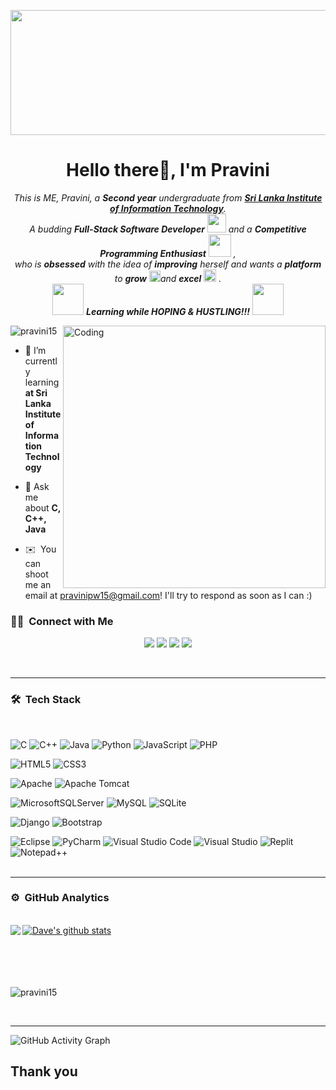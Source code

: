 <img alight="center" height ="200" width="1000"
src="https://camo.githubusercontent.com/f1c0fc76d120f760664938edd8e1818f9d407b03f8ce7d306e12094d8853b6a0/687474703a2f2f692e696d6775722e636f6d2f6337476d414a662e706e67"/>
<h1 align="center">Hello there👋, I'm Pravini</h1>

<p align="center">
  <em>
    This is ME, Pravini, a <b>Second year</b> undergraduate from <a href="(https://www.sliit.lk/)"> <b>Sri Lanka Institute of Information Technology</b></a>. <br>
    A budding <b>Full-Stack Software Developer</b> <img src="https://github.com/TheDudeThatCode/TheDudeThatCode/blob/master/Assets/Developer.gif" width="30px"> and a <b>Competitive Programming Enthusiast</b>&nbsp;<img src="https://github.com/TheDudeThatCode/TheDudeThatCode/blob/master/Assets/Designer.gif" width="36px">&nbsp,<br>who is <b>obsessed</b>
    with the idea of <b>improving</b> herself and wants a <b>platform</b> to 
    <b>grow</b> <img src="https://github.com/TheDudeThatCode/TheDudeThatCode/blob/master/Assets/Rocket.gif" width="18px">and 
    <b>excel</b> <img src="https://github.com/TheDudeThatCode/TheDudeThatCode/blob/master/Assets/Medal.gif" width="20px">&nbsp.
  </em> 
  <br>
  <img src="https://media.giphy.com/media/VgCDAzcKvsR6OM0uWg/giphy.gif" width="50" /> <b><i>Learning while HOPING & HUSTLING!!!</i></b> <img src="https://media.giphy.com/media/7j2hfyeVcDtf2/giphy.gif" width="50" />
</p>

<img align ="right" alt="Coding" width="420" src="https://resultpediabd.com/wp-content/uploads/2019/08/me.gif">

<p align="left"> <img src="https://komarev.com/ghpvc/?username=pravini15&label=Profile%20views&color=0e75b6&style=flat" alt="pravini15" /> </p>

- 🌱 I’m currently learning **at Sri Lanka Institute of Information Technology**

- 💬 Ask me about **C, C++, Java**

- ✉️ &nbsp;You can shoot me an email at pravinipw15@gmail.com! I'll try to respond as soon as I can :)



### 🤝🏻 &nbsp;Connect with Me

<p align="center">
<a href="https://www.linkedin.com/in/pravini-wickramanayake-09156b225/"><img src="https://img.shields.io/badge/-Pravini%20Wickramanayake-0077B5?style=flat&logo=Linkedin&logoColor=white"/></a>
<a href="mailto:pravinipw15@gmail.com"><img src="https://img.shields.io/badge/-pravinipw15@gmail.com-D14836?style=flat&logo=Gmail&logoColor=white"/></a>
<a href="https://instagram.com/_praviiii______"><img src="https://img.shields.io/badge/-_praviiii______-E4405F?style=flat&logo=Instagram&logoColor=white"/></a>
<a href="https://facebook.com/pravini.wickramanayake.3"><img src="https://img.shields.io/badge/-@Pravini%20Wickramanayake-1877F2?style=flat&logo=Facebook&logoColor=white"/></a>
</p>
<br/>
<hr>

### 🛠 &nbsp;Tech Stack
<br/>

![C](https://img.shields.io/badge/c-%2300599C.svg?style=for-the-badge&logo=c&logoColor=white)
![C++](https://img.shields.io/badge/c++-%2300599C.svg?style=for-the-badge&logo=c%2B%2B&logoColor=white)
![Java](https://img.shields.io/badge/java-%23ED8B00.svg?style=for-the-badge&logo=java&logoColor=white)
![Python](https://img.shields.io/badge/python-3670A0?style=for-the-badge&logo=python&logoColor=ffdd54)
![JavaScript](https://img.shields.io/badge/javascript-%23323330.svg?style=for-the-badge&logo=javascript&logoColor=%23F7DF1E)
![PHP](https://img.shields.io/badge/php-%23777BB4.svg?style=for-the-badge&logo=php&logoColor=white)
<br>

![HTML5](https://img.shields.io/badge/html5-%23E34F26.svg?style=for-the-badge&logo=html5&logoColor=white)
![CSS3](https://img.shields.io/badge/css3-%231572B6.svg?style=for-the-badge&logo=css3&logoColor=white)
<br/>

![Apache](https://img.shields.io/badge/apache-%23D42029.svg?style=for-the-badge&logo=apache&logoColor=white)
![Apache Tomcat](https://img.shields.io/badge/apache%20tomcat-%23F8DC75.svg?style=for-the-badge&logo=apache-tomcat&logoColor=black)
<br/>

![MicrosoftSQLServer](https://img.shields.io/badge/Microsoft%20SQL%20Sever-CC2927?style=for-the-badge&logo=microsoft%20sql%20server&logoColor=white)
![MySQL](https://img.shields.io/badge/mysql-%2300f.svg?style=for-the-badge&logo=mysql&logoColor=white)
![SQLite](https://img.shields.io/badge/sqlite-%2307405e.svg?style=for-the-badge&logo=sqlite&logoColor=white)
<br/>

![Django](https://img.shields.io/badge/django-%23092E20.svg?style=for-the-badge&logo=django&logoColor=white)
![Bootstrap](https://img.shields.io/badge/bootstrap-%23563D7C.svg?style=for-the-badge&logo=bootstrap&logoColor=white)
<br/>

![Eclipse](https://img.shields.io/badge/Eclipse-FE7A16.svg?style=for-the-badge&logo=Eclipse&logoColor=white)
![PyCharm](https://img.shields.io/badge/pycharm-143?style=for-the-badge&logo=pycharm&logoColor=black&color=black&labelColor=green)
![Visual Studio Code](https://img.shields.io/badge/Visual%20Studio%20Code-0078d7.svg?style=for-the-badge&logo=visual-studio-code&logoColor=white)
![Visual Studio](https://img.shields.io/badge/Visual%20Studio-5C2D91.svg?style=for-the-badge&logo=visual-studio&logoColor=white)
![Replit](https://img.shields.io/badge/Replit-DD1200?style=for-the-badge&logo=Replit&logoColor=white)
![Notepad++](https://img.shields.io/badge/Notepad++-90E59A.svg?style=for-the-badge&logo=notepad%2b%2b&logoColor=black)
<br/>
<br/>

<hr>

### ⚙️ &nbsp;GitHub Analytics

<br/>

<a href="https://github.com/Pravini15">
  <img align="left" src="https://github-readme-stats.vercel.app/api/top-langs/?username=Pravini15&theme=tokyonight" />
  </a>

<a href="https://github.com/Pravini15">
 <img align="center" src="https://github-readme-stats.vercel.app/api?username=Pravini15&show_icons=true&theme=tokyonight&line_height=27" alt="Dave's github stats"/>
</a>

<br/>
<br/>
<br/>
<br/>
<br/>

<p><img align="center" src="https://github-readme-streak-stats.herokuapp.com/?user=pravini15&theme=tokyonight" alt="pravini15" /></p>

<br/>
<hr>

![GitHub Activity Graph](https://activity-graph.herokuapp.com/graph?username=Pravini15)

<h2> Thank you </h2>
